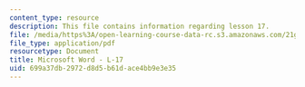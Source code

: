 ```yaml
---
content_type: resource
description: This file contains information regarding lesson 17.
file: /media/https%3A/open-learning-course-data-rc.s3.amazonaws.com/21g-104-chinese-iv-regular-spring-2004/699a37db2972d8d5b61dace4bb9e3e35_MIT21G_104S04_L17.pdf
file_type: application/pdf
resourcetype: Document
title: Microsoft Word - L-17
uid: 699a37db-2972-d8d5-b61d-ace4bb9e3e35
---
```

